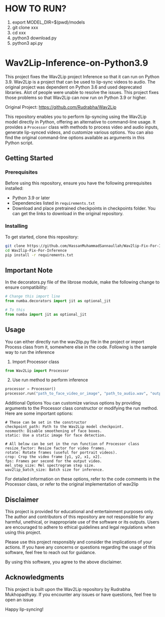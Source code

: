# HOW TO RUN?

1. export MODEL_DIR=$(pwd)/models
2. git clone xxx
3. cd xxx
4. python3 download.py
5. python3 api.py

# Wav2Lip-Inference-on-Python3.9
This project fixes the Wav2Lip project Inference so that it can run on Python 3.9. Wav2Lip is a project that can be used to lip-sync videos to audio. The original project was dependent on Python 3.6 and used deprecated libraries. Alot of people were unable to resolve the issues. This project fixes those problems so that Wav2Lip can now run on Python 3.9 or higher.

Original Project: https://github.com/Rudrabha/Wav2Lip

This repository enables you to perform lip-syncing using the Wav2Lip model directly in Python, offering an alternative to command-line usage. It provides a `Processor` class with methods to process video and audio inputs, generate lip-synced videos, and customize various options. You can also find the original command-line options available as arguments in this Python script.

## Getting Started

### Prerequisites

Before using this repository, ensure you have the following prerequisites installed:

- Python 3.9 or later
- Dependencies listed in `requirements.txt`
- Download and place pretrained checkpoints in checkpoints folder. You can get the links to download in the original repository.

### Installing

To get started, clone this repository:

```bash
git clone https://github.com/HassanMuhammadSannaullah/Wav2lip-Fix-For-Inference.git
cd Wav2lip-Fix-For-Inference
pip install -r requirements.txt
```
## Important Note
In the decorators.py file of the librose module, make the following change to ensure compatibility:

```python
# Change this import line
from numba.decorators import jit as optional_jit

# To this
from numba import jit as optional_jit
```

## Usage
You can either directly run the wav2lip.py file in the project or import Process class from it, somewhere else in the code. Following is the sample way to run the inference

1. Import Processor class
```python
from Wav2Lip import Processor
```

2. Use run method to perform inference
```python
processor = Processor()
processor.run("path_to_face_video_or_image", "path_to_audio.wav", "output_path.mp4")
```

Additional Options
You can customize various options by providing arguments to the Processor class constructor or modifying the run method. Here are some important options:
```
# These can be set in the constructor
checkpoint_path: Path to the Wav2Lip model checkpoint. 
nosmooth: Disable smoothening of face boxes. 
static: Use a static image for face detection. 

# All below can be set in the run function of Processor class
resize_factor: Resize factor for video frames. 
rotate: Rotate frames (useful for portrait videos).
crop: Crop the video frame [y1, y2, x1, x2].
fps: Frames per second for the output video.
mel_step_size: Mel spectrogram step size.
wav2lip_batch_size: Batch size for inference.
```
For detailed information on these options, refer to the code comments in the Processor class, or refer to the original implementation of wav2lip

## Disclaimer

This project is provided for educational and entertainment purposes only. The author and contributors of this repository are not responsible for any harmful, unethical, or inappropriate use of the software or its outputs. Users are encouraged to adhere to ethical guidelines and legal regulations when using this project.

Please use this project responsibly and consider the implications of your actions. If you have any concerns or questions regarding the usage of this software, feel free to reach out for guidance.

By using this software, you agree to the above disclaimer.

## Acknowledgments
This project is built upon the Wav2Lip repository by Rudrabha Mukhopadhyay.
If you encounter any issues or have questions, feel free to open an issue 

Happy lip-syncing!



